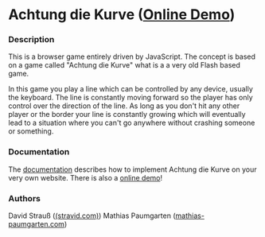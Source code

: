 Achtung die Kurve ([Online Demo](http://stravid.com/projects/achtung-die-kurve/))
===

### Description ###
This is a browser game entirely driven by JavaScript. The concept is based on a game
called "Achtung die Kurve" what is a a very old Flash based game.

In this game you play a line which can be controlled by any device, usually the keyboard.
The line is constantly moving forward so the player has only control over the direction of the line.
As long as you don't hit any other player or the border your line is constantly growing which will eventually 
lead to a situation where you can't go anywhere without crashing someone or something.

### Documentation ###
The [documentation](https://github.com/stravid/achtung-die-kurve/blob/master/documentation.js) describes how to implement Achtung die Kurve on your very own website. There is also a [online demo](http://stravid.com/projects/achtung-die-kurve/)!

### Authors ###
David Strauß ([(stravid.com)](http://www.stravid.com))
Mathias Paumgarten ([mathias-paumgarten.com](http://www.mathias-paumgarten.com))